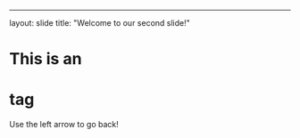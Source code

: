 ---
layout: slide
title: "Welcome to our second slide!"
# This is an <h1> tag
Use the left arrow to go back!
